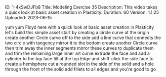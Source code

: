 ID: 1-4xSwDJFb8
Title: Modeling Exercise 35
Description: This video takes a quick look at basic asset creation in Plasticity.
Duration: 60
Version: 1.1.25
Uploaded: 2023-06-15

yum yum Floyd here with a quick look at
basic asset creation in Plasticity
let's build this simple asset start by
creating a circle curve at the origin
create another Circle curve off to the
side
add a line curve that connects the two
circle with tangency mirror it to the
bottom create another Circle curve then
trim away the inner segments
mirror these curves to duplicate them
and trim the remaining large inner art
curve
extrude the face and add a cylinder to
the top face
fill at the top Edge
and shift-click the side face to create
a hemisphere cut a rounded slot in the
side of the solid
and a hole through the front of the
solid
add fillets to all edges and you're
good to go

